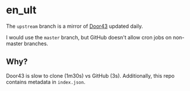 # en_ult

The `upstream` branch is a mirror of [Door43](https://git.door43.org/unfoldingWord/en_ult) updated daily.

I would use the `master` branch, but GitHub doesn't allow cron jobs on non-master branches.

## Why?

Door43 is slow to clone (1m30s) vs GitHub (3s).
Additionally, this repo contains metadata in `index.json`.

